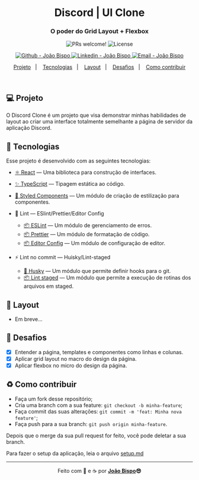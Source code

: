 <meta charset="utf-8">
<h1 align="center">
 Discord | UI Clone
</h1>

<h3 align="center">
  O poder do Grid Layout + Flexbox
</h3>

<p align="center">
 <img src="https://img.shields.io/static/v1?label=PRs&message=welcome&color=6e86d6&labelColor=1C1C1C" alt="PRs welcome!" />

  <img alt="License" src="https://img.shields.io/static/v1?label=license&message=not specified&color=6e86d6&labelColor=1C1C1C">
</p>
<p align="center">
<!-- <a href="https://github.com/joaobispo2077" target="_blank">
    <img alt="Made by João Bispo" src="https://img.shields.io/static/v1?label=Made%20By&message=Joao%20Bispo&color=6e86d6&labelColor=1C1C1C">
  </a> -->
  <a href="https://github.com/joaobispo2077" target="_blank" >
    <img alt="Github - João Bispo" src="https://img.shields.io/badge/Github--%4B0082?style=plastic&labelColor=1C1C1C&color=6e86d6&logo=github">
  </a>
  <a href="https://www.linkedin.com/in/joaobispo2077/" target="_blank" >
    <img alt="Linkedin - João Bispo" src="https://img.shields.io/badge/Linkedin--%23F8952D?style=plastic&labelColor=1C1C1C&color=6e86d6&logo=linkedin">
  </a>
  <a href="mailto:joaobispo2077@gmail.com" target="_blank" >
    <img alt="Email - João Bispo" src="https://img.shields.io/badge/Email--%23F8952D?style=plastic&labelColor=1C1C1C&color=6e86d6&logo=gmail">
  </a>
</p>

<p align="center">
  <a href="#-projeto">Projeto</a>&nbsp;&nbsp;&nbsp;|&nbsp;&nbsp;&nbsp;
  <a href="#rocket-tecnologias">Tecnologias</a>&nbsp;&nbsp;&nbsp;|&nbsp;&nbsp;&nbsp;
  <a href="#-layout">Layout</a>&nbsp;&nbsp;&nbsp;|&nbsp;&nbsp;&nbsp;
  <a href="#-desafios">Desafios</a>&nbsp;&nbsp;&nbsp;|&nbsp;&nbsp;&nbsp;
  <a href="#%EF%B8%8F-como-contribuir">Como contribuir</a>
</p>

<br>

## 💻 Projeto

O Discord Clone é um projeto que visa demonstrar minhas habilidades de layout ao criar uma interface totalmente semelhante a página de servidor da aplicação Discord.

## 🚀 Tecnologias

Esse projeto é desenvolvido com as seguintes tecnologias:

- [⚛ React](https://reactjs.org)  — Uma biblioteca para construção de interfaces.
- [✨ TypeScript](https://www.typescriptlang.org)  — Tipagem  estática ao código.
- [💖 Styled Components](https://styled-components.com)  — Um módulo de criação de estilização para componentes.

- 📝 Lint — ESlint/Prettier/Editor Config
  - [📦 ESLint](https://eslint.org)  — Um módulo de gerenciamento de erros.
  - [📦 Prettier](https://prettier.io)  — Um módulo de formatação de código.
  - [📦 Editor Config](https://editorconfig.org)  — Um módulo de configuração de editor.

- ⚡ Lint no commit — Huisky/Lint-staged
  - [🐶 Husky](https://typicode.github.io/husky/#/) — Um módulo que permite definir hooks para o git.
  - [📦 Lint staged](https://github.com/okonet/lint-staged)  — Um módulo que permite a execução de rotinas dos arquivos em staged.

## 🔖 Layout

- Em breve...

## 🎯 Desafios

- [x] Entender a página, templates e componentes como linhas e colunas.
- [x] Aplicar grid layout no macro do design da página.
- [x] Aplicar flexbox no micro do design da página.

## ♻️ Como contribuir

- Faça um fork desse repositório;
- Cria uma branch com a sua feature: `git checkout -b minha-feature`;
- Faça commit das suas alterações: `git commit -m 'feat: Minha nova feature'`;
- Faça push para a sua branch: `git push origin minha-feature`.

Depois que o merge da sua pull request for feito, você pode deletar a sua branch.

Para fazer o setup da aplicação, leia o arquivo [setup.md](./setup.md)

---

<p align="center">Feito com 💙 e ☕  por <strong><a href="https://www.linkedin.com/in/joaobispo2077/">João Bispo</a>😎 </strong> </p>
